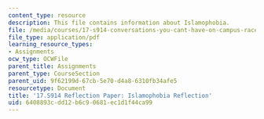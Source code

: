 ```yaml
---
content_type: resource
description: This file contains information about Islamophobia.
file: /media/courses/17-s914-conversations-you-cant-have-on-campus-race-ethnicity-gender-and-identity-spring-2012/6408893cdd12b6c90681ec1d1f44ca99_MIT17_S914S12_islam1.1.pdf
file_type: application/pdf
learning_resource_types:
- Assignments
ocw_type: OCWFile
parent_title: Assignments
parent_type: CourseSection
parent_uid: 9f62199d-67cb-5e70-d4a8-6310fb34afe5
resourcetype: Document
title: '17.S914 Reflection Paper: Islamophobia Reflection'
uid: 6408893c-dd12-b6c9-0681-ec1d1f44ca99
---
```


